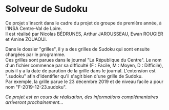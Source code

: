 # Solveur de Sudoku

Ce projet s'inscrit dans le cadre du projet de groupe de première année, à l'INSA Centre-Val de Loire.  
Il est réalisé par Nicolas BÉDRUNES, Arthur JAROUSSEAU, Ewan ROUGIER et Amine ZOUAOUI.

Dans le dossier "grilles", il y a des grilles de Sudoku qui sont ensuite chargées par le programme.  
Ces grilles sont parues dans le journal "La République du Centre". Le nom d'un fichier commence par sa difficulté (F : Facile, M : Moyen, D : Difficile), puis il y a la date de parution de la grille dans le journal. L'extension est ".sudoku" afin d'identifier qu'il s'agit bien d'une grille de Sudoku.  
Par exemple, la grille parue le 23 décembre 2019 et de niveau facile a pour nom "F-2019-12-23.sudoku".

*Ce projet est en cours de réalisation, des informations complémentaires arriveront prochainement...*
